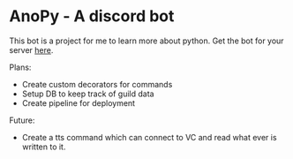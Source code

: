 # AnoPy - A discord bot

This bot is a project for me to learn more about python.
Get the bot for your server [here](https://discord.com/api/oauth2/authorize?client_id=1062042796871135282&permissions=3213376&scope=bot).

Plans:
 - Create custom decorators for commands
 - Setup DB to keep track of guild data
 - Create pipeline for deployment


Future:
 - Create a tts command which can connect to VC and read what ever is written to it.